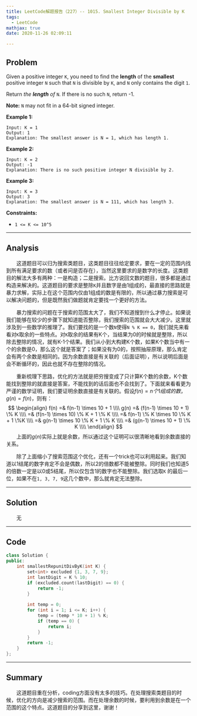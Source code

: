 ```yaml
---
title: LeetCode解题报告（227）-- 1015. Smallest Integer Divisible by K
tags:
  - LeetCode
mathjax: true
date: 2020-11-26 02:09:11

---
```


## Problem

Given a positive integer `K`, you need to find the **length** of the **smallest** positive integer `N` such that `N` is divisible by `K`, and `N` only contains the digit `1`.

Return *the **length** of* `N`. If there is no such `N`, return -1.

**Note:** `N` may not fit in a 64-bit signed integer.

<!-- more -->

**Example 1:**

```
Input: K = 1
Output: 1
Explanation: The smallest answer is N = 1, which has length 1.
```

**Example 2:**

```
Input: K = 2
Output: -1
Explanation: There is no such positive integer N divisible by 2.
```

**Example 3:**

```
Input: K = 3
Output: 3
Explanation: The smallest answer is N = 111, which has length 3.
```

**Constraints:**

- `1 <= K <= 10^5`

------

## Analysis

&emsp;&emsp;这道题目可以归为搜索类题目，这类题目往往给定要求，要在一定的范围内找到所有满足要求的数（或者问是否存在），当然这里要求的是数字的长度。这类题目的解法大多有两种：一是构造；二是搜索。比方说回文数的题目，很多都是通过构造来解决的。这道题目的要求是整除`K`并且数字是由1组成的，最直接的思路就是暴力求解，实际上在这个范围内仅由1组成的数是有限的，所以通过暴力搜索是可以解决问题的，但是既然我们做题就肯定要找一个更好的方法。

&emsp;&emsp;暴力搜索的问题在于搜索的范围太大了，我们不知道搜到什么才停止。如果说我们能够在较少的步骤下就知道能否整除，我们搜索的范围就会大大减少。这里就涉及到一些数学的推理了。我们要找的是一个数`N`使得`N % K == 0`，我们就先来看看对`K`取余的一些特点。对`K`取余的结果有K个，当结果为0的时候就是整除，所以除去整除的情况，就有K-1个结果。我们从小到大构建K个数，如果K个数当中有一个的余数是0，那么这个就是答案了；如果没有为0的，按照抽屉原理，那么肯定会有两个余数是相同的。因为余数直接是有关联的（后面证明），所以说明后面是会不断循环的，因此也就不存在整除的情况。

&emsp;&emsp;重新梳理下思路，优化的方法就是把穷搜变成了只计算K个数的余数，K个数能找到整除的就直接是答案，不能找到的话后面也不会找到了。下面就来看看更为严谨的数学证明，我们要证明余数直接是有关联的。假设$f(n) = n个1组成的数$，$g(n) = f(n) % K$，则有：
$$
\begin{align}
f(n) =& f(n-1) \times 10 + 1 \\\\
g(n) =& (f(n-1) \times 10 + 1) \% K \\\\
=& (f(n-1) \times 10) \% K + 1 \% K \\\\
=& f(n-1) \% K \times 10 \% K + 1 \%K \\\\
=& g(n-1) \times 10 \% K + 1 \% K \\\\
=& (g(n-1) \times 10 + 1) \% K \\\\
\end{align}
$$
&emsp;&emsp;上面的$g(n)$实际上就是余数，所以通过这个证明可以很清晰地看到余数直接的关系。

&emsp;&emsp;除了上面缩小了搜索范围这个优化，还有一个trick也可以利用起来。我们知道以1结尾的数字肯定不会是偶数，所以2的倍数都不能被整除。同时我们也知道5的倍数一定是以0或5结尾，所以仅包含1的数字也不能整除。我们选取`K` 的最后一位，如果不在`1, 3, 7, 9`这几个数中，那么就肯定无法整除。

------

## Solution

&emsp;&emsp;无

------

## Code

```c++
class Solution {
public:
    int smallestRepunitDivByK(int K) {
        set<int> excluded {1, 3, 7, 9};
        int lastDigit = K % 10;
        if (excluded.count(lastDigit) == 0) {
            return -1;
        }
        
        int temp = 0;
        for (int i = 1; i <= K; i++) {
            temp = (temp * 10 + 1) % K;
            if (temp == 0) {
                return i;
            }
        }
        return -1;
    }
};
```

------

## Summary

&emsp;&emsp;这道题目重在分析，coding方面没有太多的技巧。在处理搜索类题目的时候，优化的方向是减少搜索的范围。而在处理余数的时候，要利用到余数是在一个范围的这个特点。这道题目的分享到这里，谢谢！
